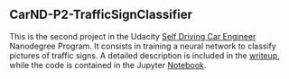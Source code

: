 ## CarND-P2-TrafficSignClassifier

This is the second project in the Udacity [Self Driving Car Engineer](https://www.udacity.com/course/self-driving-car-engineer-nanodegree--nd013) Nanodegree Program. It consists in training a neural network to classify pictures of traffic signs. A detailed description is included in the [writeup](https://github.com/hidooki/CarND-P2-TrafficSignClassifier/blob/master/writeup.md), while the code is contained in the Jupyter [Notebook](https://github.com/hidooki/CarND-P2-TrafficSignClassifier/blob/master/Traffic_Sign_Classifier.ipynb). 
